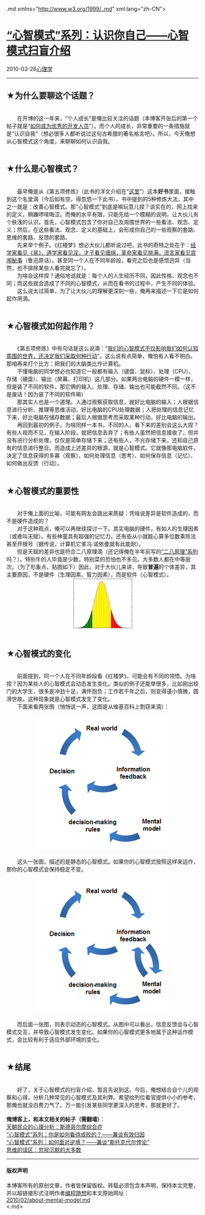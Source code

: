 <!DOCTYPE.md>
.md xmlns="http://www.w3.org/1999/..md" xml:lang="zh-CN">
<head>
<meta http-equiv="Content-Type" content="text.md; charset=utf-8" />
<meta name="generator" content="Python script by program.think@gmail.com" />
<meta name="provider" content="program-think.blogspot.com" />
<link type="text/css" rel="stylesheet" href="../../css/program-think.css" />
<title>“心智模式”系列：认识你自己——心智模式扫盲介绍 - 编程随想的博客</title>
</head>
<body>
<div id="main" style="width:100%;">
<h1><a href="../../index.md" title="回到首页">“心智模式”系列：认识你自己——心智模式扫盲介绍</a></h1>
<div class="post-info"><span class="date-header">2010-02-26</span><a href="../../tags/E5BF83E79086E5ADA6.md" class="tag">心理学</a> </div>
<hr>
<div class="post">
<h2>★为什么要聊这个话题？</h2><br />&#12288;&#12288;在开博的这一年来，“个人成长”是俺比较关注的话题（本博客开张后的第一个帖子就是“<a href="../../2009/01/0.md">如何成为优秀的开发人员</a>”）。而个人的成长，非常重要的一条措施就是“认识自我”（想必很多人都听说过这句古希腊的著名格言吧）。所以，今天俺想从心智模式这个角度，来聊聊如何认识自我。<!--program-think--><br /><br /><h2>★什么是心智模式？</h2><br />&#12288;&#12288;最早俺是从《第五项修炼》（此书的洋文介绍在“<a href="http://en.wikipedia.org/wiki/The_Fifth_Discipline" target="_blank" rel="nofollow">这里</a>”）这本<b>好书</b>里面，接触到这个名堂滴（今后如有空，得忽悠一下此书）。书中提到的5种修炼大法，其中之一就是：改善心智模式。那“心智模式”到底是嘛玩意儿捏？说实在的，网上找来的定义，稍嫌啰嗦晦涩。而俺的水平有限，只能先给一个模糊的说明，让大伙儿有个肤浅的认识。首先，心智模式包含了你对自己及周围世界的一些看法、观念、定义；然后，在这些看法、观念、定义的基础上，会形成你自己的一些观察的套路、思维的套路、反馈的套路。<br />&#12288;&#12288;先来举个例子。《红楼梦》想必大伙儿都听说过吧，此书的奇特之处在于：<u>经学家看见《易》，道学家看见淫，才子看见缠绵，革命家看见排满，流言家看见宫闱秘事</u>（鲁迅原话）。甚至同一个人在不同年龄段，看完之后也是感悟迥异（当然，也不排除某些人看完就忘了）。<br />&#12288;&#12288;为啥会这样捏？通俗地说就是：每个人的人生经历不同，因此性格、观念也不同；而这些就会造成了不同的心智模式，从而在看书的过程中，产生不同的体验。<br />&#12288;&#12288;这么说太过简单，为了让大伙儿的理解更深刻一些，俺再来描述一下它是如何起作用滴。<br /><br /><h2>★心智模式如何起作用？</h2><br />&#12288;&#12288;《第五项修炼》中有句话是这么说滴：“<u>我们的心智模式不仅影响我们如何认知周围的世界，还决定我们采取何种行动</u>”。这么说有点简单，俺怕有人看不明白。那咱再来打个比方：把我们的大脑类比作计算机。<br />&#12288;&#12288;不懂电脑的同学想必也知道它一般都有输入（键盘、鼠标）、处理（CPU）、存储（硬盘）、输出（屏幕、打印机）这几部分。如果两台电脑的硬件一模一样，但是装了不同的软件，那它俩的输入、处理、存储、输出也可能截然不同。（这不是废话！因为装了不同的软件嘛）<br />&#12288;&#12288;那其实人也是一个道理。人通过观察获取信息，就好比电脑的输入；人根据信息进行分析、推理等思维活动，好比电脑的CPU处理数据；人把处理的信息记忆下来，好比电脑在储存数据；最后人根据思考而采取某种行动，好比电脑的输出。<br />&#12288;&#12288;再回到最初的例子。为啥同样一本书，不同的人，看下来的差别会这么大捏？有些人视而不见，在输入阶段，就把信息丢弃了；有些人虽然把信息接收了，但并没有进行分析处理，仅仅是简单存储下来；还有些人，不光存储下来，还和自己原有的信息进行整合。而造成上述差异的根源，就是心智模式。它就像那电脑软件，决定了信息获得的多寡（观察）、如何处理信息（思考）、如何保存信息（记忆）、如何做出反馈（行动）。<br /><br /><h2>★心智模式的重要性</h2><br />&#12288;&#12288;对于俺上面的比喻，可能有网友会跳出来质疑：凭啥说差异是软件造成的，而不是硬件造成的？<br />&#12288;&#12288;对于这种观点，俺可以再继续探讨一下。其实电脑的硬件，有如人的生理因素（或者叫天赋）。有些神童具有超强的记忆力，还有些从小就能心算多位数乘除法甚至开根号（据传说，计算机它爹冯·诺依曼就有此能耐）。<br />&#12288;&#12288;但是天赋的差异也是符合二八原理滴（还记得俺在半年前写的<a href="../../2009/02/80-20-principle-0-overview.md">“二八原理”系列</a>吗？）。特别牛的人毕竟是少数，特别菜的恐怕也不多见。大多数人都在中等层次。（为了形象点，贴图如下）因此，对于大伙儿来讲，导致<b>普遍</b>的个体差异，其主要原因，不是硬件（生理因素、智力因素），而是软件（心智模式）。<br /><center><img src="../../images/2010/02/OQAAAKvGvQCq4qOeQmgnwUWulUgYDBE2bIt-39fLpyqmDQ_kBt-OZ_S4SnybtgO0HA7M_dJver_bceB_uWkGO4kI0oIA15jOjK3Gq_KeNSiu2i63wPA5feTBltxe" alt="不见图 请翻墙"></center><br /><h2>★心智模式的变化</h2><br />&#12288;&#12288;前面提到，同一个人在不同年龄段看《红楼梦》，可能会有不同的领悟。为啥捏？因为某些人的心智模式会动态发生变化。类似的例子还能举很多，比如刚出校门的大学生，很多是冲劲十足，满怀抱负；工作若干年之后，则变得谨小慎微，圆滑世故。这种现象就是心智模式发生了变化。<br />&#12288;&#12288;下面来看两张图（悄悄说一声，这图是从维基百科上剽窃来滴）：<br /><br /><center><img src="../../images/2010/02/OgAAALsjpUPE1P2chLrv5OW-II5snS1dRPyKzwjweYqzu0zSjTLrp3ICD7uqhOWM2w_Cu6TmVdEZlayS3C_XS3uN2SUA15jOjCLISoTeKQtDnPt-4-SE50o5WALU" alt="不见图 请翻墙"></center><br />&#12288;&#12288;这头一张图，描述的是静态的心智模式。如果你的心智模式按照这样来运作，那你的心智模式会保持稳定不变。<br /><br /><center><img src="../../images/2010/02/OgAAABvGDHKS-s__SBsiKxqPQ_sHjh4VaOTLKAg3l_bFNA8rpUDK6cOw_Uo754aBLA96KkihDpcjTBeOQ-2m6R11m5kA15jOjG4jt33YPN2zwQfjHFjcR15B2C_T" alt="不见图 请翻墙"></center><br />&#12288;&#12288;而后面一张图，则表示动态的心智模式。从图中可以看出，信息反馈会与心智模式交互，并导致心智模式发生变化。如果你的心智模式更多地属于这种运作模式，会比较有利于适应外部环境的变化。<br /><br /><h2>★结尾</h2><br />&#12288;&#12288;好了，关于心智模式的扫盲介绍，暂且先说到这。今后，俺想结合自个儿的观察和心得，分析几种常见的心智模式及其利弊。希望给列位看官提供小小的参考，那俺也就没白费力气了。万一能引发某些同学更深入的思考，那就更好了。<br /><br /><b>俺博客上，和本文相关的帖子（需翻墙）</b>：<br /><a href="../../2012/06/stockholm-syndrome.md">天朝民众的心理分析：斯德哥尔摩综合症</a><br /><a href="../../2010/04/how-to-attribute-success-failure.md">“心智模式”系列：你是如何看待成败的？——兼谈有效归因</a><br /><a href="../../2012/01/stockdale-paradox.md">“心智模式”系列：如何面对逆境？——兼谈“斯托克代尔悖论”</a><br /><a href="../../2010/07/silent-proof.md">思维的误区：忽视沉默的大多数</a><div class="blogger-post-footer">
</div>
<hr>
<div class="copyright">
<h4>版权声明</h4>
本博客所有的原创文章，作者皆保留版权。转载必须包含本声明，保持本文完整，并以超链接形式注明作者<a href="mailto:program.think@gmail.com">编程随想</a>和本文原始网址：<br>
<a href="2010/02/about-mental-model.md">2010/02/about-mental-model.md</a>
</div>
</div>
</body>
<.md>
